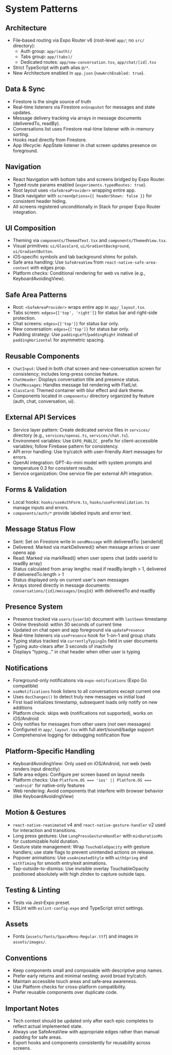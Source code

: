 # System Patterns

## Architecture
- File‑based routing via Expo Router v6 (root-level `app/`; no `src/` directory):
  - Auth group: `app/(auth)/`
  - Tabs group: `app/(tabs)/`
  - Dedicated routes: `app/new-conversation.tsx`, `app/chat/[id].tsx`
- Strict TypeScript with path alias `@/*`.
- New Architecture enabled in `app.json` (`newArchEnabled: true`).

## Data & Sync
- Firestore is the single source of truth
- Real-time listeners via Firestore `onSnapshot` for messages and state updates.
- Message delivery tracking via arrays in message documents (deliveredTo, readBy).
- Conversations list uses Firestore real-time listener with in-memory sorting.
- Hooks read directly from Firestore.
- App lifecycle: AppState listener in chat screen updates presence on foreground.

## Navigation
- React Navigation with bottom tabs and screens bridged by Expo Router.
- Typed route params enabled (`experiments.typedRoutes: true`).
- Root layout uses `<SafeAreaProvider>` wrapping entire app.
- Stack navigator with `screenOptions={{ headerShown: false }}` for consistent header hiding.
- All screens registered unconditionally in Stack for proper Expo Router integration.

## UI Composition
- Theming via `components/ThemedText.tsx` and `components/ThemedView.tsx`.
- Visual primitives: `ui/GlassCard`, `ui/GradientBackground`, `ui/GradientButton`.
- iOS‑specific symbols and tab background shims for polish.
- Safe area handling: Use `SafeAreaView` from `react-native-safe-area-context` with edges prop.
- Platform checks: Conditional rendering for web vs native (e.g., KeyboardAvoidingView).

## Safe Area Patterns
- Root: `<SafeAreaProvider>` wraps entire app in `app/_layout.tsx`.
- Tabs screen: `edges={['top', 'right']}` for status bar and right-side protection.
- Chat screens: `edges={['top']}` for status bar only.
- New conversation: `edges={['top']}` for status bar only.
- Padding strategy: Use `paddingLeft`/`paddingRight` instead of `paddingHorizontal` for asymmetric spacing.

## Reusable Components
- `ChatInput`: Used in both chat screen and new-conversation screen for consistency; includes long-press concise feature.
- `ChatHeader`: Displays conversation title and presence status.
- `ChatMessages`: Handles message list rendering with FlatList.
- `GlassCard`: Themed container with blur effect and dark theme.
- Components located in `components/` directory organized by feature (auth, chat, conversation, ui).

## External API Services
- Service layer pattern: Create dedicated service files in `services/` directory (e.g., `services/openai.ts`, `services/chat.ts`).
- Environment variables: Use `EXPO_PUBLIC_` prefix for client-accessible variables; follow Firebase pattern for consistency.
- API error handling: Use try/catch with user-friendly Alert messages for errors.
- OpenAI integration: GPT-4o-mini model with system prompts and temperature 0.3 for consistent results.
- Service organization: One service file per external API integration.

## Forms & Validation
- Local hooks: `hooks/useAuthForm.ts`, `hooks/useFormValidation.ts` manage inputs and errors.
- `components/auth/*` provide labeled inputs and error text.

## Message Status Flow
- Sent: Set on Firestore write in `sendMessage` with deliveredTo: [senderId]
- Delivered: Marked via markDelivered() when message arrives or user opens app
- Read: Marked via markRead() when user opens chat (adds userId to readBy array)
- Status calculated from array lengths: read if readBy.length > 1, delivered if deliveredTo.length > 1
- Status displayed only on current user's own messages
- Arrays stored directly in message documents: `conversations/{id}/messages/{msgId}` with deliveredTo and readBy

## Presence System
- Presence tracked via `users/{userId}` document with `lastSeen` timestamp
- Online threshold: within 30 seconds of current time
- Updated on chat open and app foreground via `updatePresence`
- Real-time listeners via `usePresence` hook for 1-on-1 and group chats
- Typing status tracked via `currentlyTypingIn` field in user documents
- Typing auto-clears after 3 seconds of inactivity
- Displays "typing..." in chat header when other user is typing

## Notifications
- Foreground-only notifications via `expo-notifications` (Expo Go compatible)
- `useNotifications` hook listens to all conversations except current one
- Uses `docChanges()` to detect truly new messages vs initial load
- First load initializes timestamp, subsequent loads only notify on new additions
- Platform check: skips web (notifications not supported), works on iOS/Android
- Only notifies for messages from other users (not own messages)
- Configured in `app/_layout.tsx` with full alert/sound/badge support
- Comprehensive logging for debugging notification flow

## Platform-Specific Handling
- KeyboardAvoidingView: Only used on iOS/Android, not web (web renders input directly)
- Safe area edges: Configure per screen based on layout needs
- Platform checks: Use `Platform.OS === 'ios' || Platform.OS === 'android'` for native-only features
- Web rendering: Avoid components that interfere with browser behavior (like KeyboardAvoidingView)

## Motion & Gestures
- `react-native-reanimated` v4 and `react-native-gesture-handler` v2 used for interaction and transitions.
- Long press gestures: Use `LongPressGestureHandler` with `minDurationMs` for customizable hold duration.
- Gesture state management: Wrap `TouchableOpacity` with gesture handlers; use state flags to prevent unintended actions on release.
- Popover animations: Use `useAnimatedStyle` with `withSpring` and `withTiming` for smooth entry/exit animations.
- Tap-outside-to-dismiss: Use invisible overlay TouchableOpacity positioned absolutely with high zIndex to capture outside taps.

## Testing & Linting
- Tests via Jest‑Expo preset.
- ESLint with `eslint-config-expo` and TypeScript strict settings.

## Assets
- Fonts (`assets/fonts/SpaceMono-Regular.ttf`) and images in `assets/images/`.

## Conventions
- Keep components small and composable with descriptive prop names.
- Prefer early returns and minimal nesting; avoid broad try/catch.
- Maintain accessible touch areas and safe‑area awareness.
- Use Platform checks for cross-platform compatibility.
- Prefer reusable components over duplicate code.

## Important Notes
- Tech context should be updated only after each epic completes to reflect actual implemented state.
- Always use SafeAreaView with appropriate edges rather than manual padding for safe areas.
- Export hooks and components consistently for reusability across screens.
